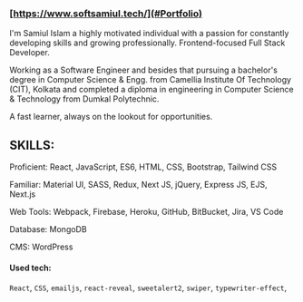 ### [https://www.softsamiul.tech/](#Portfolio)


I'm Samiul Islam a highly motivated individual with a passion for constantly developing skills and growing professionally. Frontend-focused Full Stack Developer.

Working as a Software Engineer and besides that pursuing a bachelor's degree in Computer Science & Engg. from Camellia Institute Of Technology (CIT), Kolkata and completed a diploma in engineering in Computer Science & Technology from Dumkal Polytechnic.

A fast learner, always on the lookout for opportunities.

SKILLS:
--------
Proficient: React, JavaScript, ES6, HTML, CSS, Bootstrap, Tailwind CSS

Familiar: Material UI, SASS, Redux, Next JS, jQuery, Express JS, EJS, Next.js

Web Tools: Webpack, Firebase, Heroku, GitHub, BitBucket, Jira, VS Code

Database: MongoDB

CMS: WordPress

#### Used tech:
`React`,
`CSS`,
`emailjs`,
`react-reveal`,
`sweetalert2`,
`swiper`,
`typewriter-effect`,
